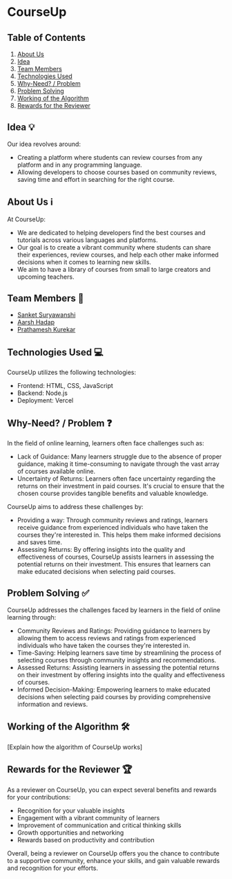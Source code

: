 # CourseUp 

## Table of Contents
1. [About Us](#about-us)
2. [Idea](#idea)
3. [Team Members](#team-members)
4. [Technologies Used](#technologies-used)
5. [Why-Need? / Problem](#why-need-problem)
6. [Problem Solving](#problem-solving)
7. [Working of the Algorithm](#working-of-the-algorithm)
8. [Rewards for the Reviewer](#rewards-for-the-reviewer)

## Idea 💡
Our idea revolves around:
- Creating a platform where students can review courses from any platform and in any programming language.
- Allowing developers to choose courses based on community reviews, saving time and effort in searching for the right course.

## About Us ℹ️
At CourseUp:
- We are dedicated to helping developers find the best courses and tutorials across various languages and platforms.
- Our goal is to create a vibrant community where students can share their experiences, review courses, and help each other make informed decisions when it comes to learning new skills.
- We aim to have a library of courses from small to large creators and upcoming teachers.

## Team Members 👥
- [Sanket Suryawanshi](https://github.com/sankezzz)
- [Aarsh Hadap](https://github.com/aarsh-hadap19)
- [Prathamesh Kurekar](https://github.com/prathamesshh)

## Technologies Used 💻
CourseUp utilizes the following technologies:
- Frontend: HTML, CSS, JavaScript
- Backend: Node.js
- Deployment: Vercel

## Why-Need? / Problem ❓
In the field of online learning, learners often face challenges such as:
- Lack of Guidance: Many learners struggle due to the absence of proper guidance, making it time-consuming to navigate through the vast array of courses available online.
- Uncertainty of Returns: Learners often face uncertainty regarding the returns on their investment in paid courses. It's crucial to ensure that the chosen course provides tangible benefits and valuable knowledge.

CourseUp aims to address these challenges by:
- Providing a way: Through community reviews and ratings, learners receive guidance from experienced individuals who have taken the courses they're interested in. This helps them make informed decisions and saves time.
- Assessing Returns: By offering insights into the quality and effectiveness of courses, CourseUp assists learners in assessing the potential returns on their investment. This ensures that learners can make educated decisions when selecting paid courses.

## Problem Solving ✅
CourseUp addresses the challenges faced by learners in the field of online learning through:
- Community Reviews and Ratings: Providing guidance to learners by allowing them to access reviews and ratings from experienced individuals who have taken the courses they're interested in.
- Time-Saving: Helping learners save time by streamlining the process of selecting courses through community insights and recommendations.
- Assessed Returns: Assisting learners in assessing the potential returns on their investment by offering insights into the quality and effectiveness of courses.
- Informed Decision-Making: Empowering learners to make educated decisions when selecting paid courses by providing comprehensive information and reviews.

## Working of the Algorithm 🛠️
[Explain how the algorithm of CourseUp works]

## Rewards for the Reviewer 🏆
As a reviewer on CourseUp, you can expect several benefits and rewards for your contributions:
- Recognition for your valuable insights
- Engagement with a vibrant community of learners
- Improvement of communication and critical thinking skills
- Growth opportunities and networking
- Rewards based on productivity and contribution

Overall, being a reviewer on CourseUp offers you the chance to contribute to a supportive community, enhance your skills, and gain valuable rewards and recognition for your efforts.
